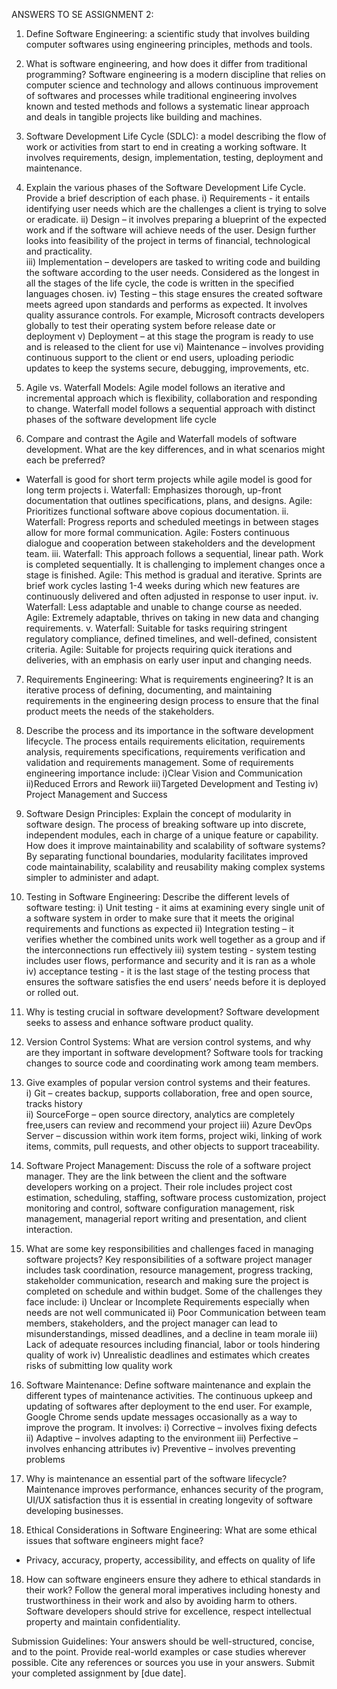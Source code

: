 ANSWERS TO SE ASSIGNMENT 2:
1. Define Software Engineering: a scientific study that involves building computer softwares using engineering principles, methods and tools.
2. What is software engineering, and how does it differ from traditional programming? Software engineering is a modern discipline that relies on computer science and technology and allows continuous improvement of softwares and processes while traditional engineering involves known and tested methods and follows a systematic linear approach and deals in tangible projects like building and machines. 
3. Software Development Life Cycle (SDLC): a model describing the flow of work or activities from start to end in creating a working software. It involves requirements, design, implementation, testing, deployment and maintenance.
4. Explain the various phases of the Software Development Life Cycle. Provide a brief description of each phase. 
i) Requirements - it entails identifying user needs which are the challenges a client is trying to solve or eradicate.
ii) Design – it involves preparing a blueprint of the expected work and if the software will achieve needs of the user. Design further looks into feasibility of the project in terms of financial, technological and practicality.  
iii) Implementation – developers are tasked to writing code and building the software according to the user needs. Considered as the longest in all the stages of the life cycle, the code is written in the specified languages chosen.
iv) Testing – this stage ensures the created software meets agreed upon standards and performs as expected. It involves quality assurance controls. For example, Microsoft contracts developers globally to test their operating system before release date or deployment
v) Deployment – at this stage the program is ready to use and is released to the client for use
vi) Maintenance – involves providing continuous support to the client or end users, uploading periodic updates to keep the systems secure, debugging, improvements, etc.

5. Agile vs. Waterfall Models: Agile model follows an iterative and incremental approach which is flexibility, collaboration and responding to change. Waterfall model follows a sequential approach with distinct phases of the software development life cycle
6. Compare and contrast the Agile and Waterfall models of software development. What are the key differences, and in what scenarios might each be preferred? 
 - Waterfall is good for short term projects while agile model is good for long term projects
i.	Waterfall: Emphasizes thorough, up-front documentation that outlines specifications, plans, and designs. 
Agile: Prioritizes functional software above copious documentation.
ii.	Waterfall: Progress reports and scheduled meetings in between stages allow for more formal communication.
Agile: Fosters continuous dialogue and cooperation between stakeholders and the development team.
iii.	Waterfall: This approach follows a sequential, linear path. Work is completed sequentially. It is challenging to implement changes once a stage is finished.
Agile: This method is gradual and iterative. Sprints are brief work cycles lasting 1-4 weeks during which new features are continuously delivered and often adjusted in response to user input.
iv.	Waterfall: Less adaptable and unable to change course as needed.
Agile: Extremely adaptable, thrives on taking in new data and changing requirements.
v.	Waterfall: Suitable for tasks requiring stringent regulatory compliance, defined timelines, and well-defined, consistent criteria.
Agile: Suitable for projects requiring quick iterations and deliveries, with an emphasis on early user input and changing needs.
	
7. Requirements Engineering: 
What is requirements engineering? It is an iterative process of defining, documenting, and maintaining requirements in the engineering design process to ensure that the final product meets the needs of the stakeholders.
8. Describe the process and its importance in the software development lifecycle. The process entails requirements elicitation, requirements analysis, requirements specifications, requirements verification and validation and requirements management.
Some of requirements engineering importance include:
  i)Clear Vision and Communication 
 ii)Reduced Errors and Rework
iii)Targeted Development and Testing 
 iv)	Project Management and Success

9. Software Design Principles:
Explain the concept of modularity in software design. The process of breaking software up into discrete, independent modules, each in charge of a unique feature or capability. 
 How does it improve maintainability and scalability of software systems? By separating functional boundaries, modularity facilitates improved code maintainability, scalability and reusability making complex systems simpler to administer and adapt.

10. Testing in Software Engineering:
Describe the different levels of software testing:
   i) Unit testing - it aims at examining every single unit of a software system in order to make sure that it meets the original requirements and functions as expected
  ii) Integration testing – it verifies whether the combined units work well together as a group and if the interconnections run effectively
 iii)	system testing - system testing includes user flows, performance and security and it is ran as a whole
  iv)	acceptance testing - it is the last stage of the testing process that ensures the software satisfies the end users’ needs before it is deployed or rolled out.

11. Why is testing crucial in software development? Software development seeks to assess and enhance software product quality.

11. Version Control Systems:
What are version control systems, and why are they important in software development? 
Software tools for tracking changes to source code and coordinating work among team members. 

12. Give examples of popular version control systems and their features.  
   i) Git – creates backup, supports collaboration, free and open source, tracks history   
  ii) SourceForge – open source directory, analytics are completely free,users can review and recommend your project
 iii) Azure DevOps Server – discussion within work item forms, project wiki, linking of work items, commits, pull requests, and other objects to support traceability.

13. Software Project Management:
Discuss the role of a software project manager. 
They are the link between the client and the software developers working on a project. Their role includes project cost estimation, scheduling, staffing, software process customization, project monitoring and control, software configuration management, risk management, managerial report writing and presentation, and client interaction.   

14. What are some key responsibilities and challenges faced in managing software projects? Key responsibilities of a software project manager includes task coordination, resource management, progress tracking, stakeholder communication, research and making sure the project is completed on schedule and within budget. 
Some of the challenges they face include:
   i) Unclear or Incomplete Requirements especially when needs are not well communicated
  ii) Poor Communication between team members, stakeholders, and the project manager can lead to misunderstandings, missed deadlines, and a decline in team morale
 iii) Lack of adequate resources including financial, labor or tools hindering quality of work
  iv) Unrealistic deadlines and estimates which creates risks of submitting low quality work 

15. Software Maintenance:
Define software maintenance and explain the different types of maintenance activities. 
The continuous upkeep and updating of softwares after deployment to the end user. For example, Google Chrome sends update messages occasionally as a way to improve the program. It involves:
   i) Corrective – involves fixing defects 
  ii) Adaptive – involves adapting to the environment
 iii)	Perfective – involves enhancing attributes
  iv)	Preventive – involves preventing problems

16. Why is maintenance an essential part of the software lifecycle? 
Maintenance improves performance, enhances security of the program, UI/UX satisfaction thus it is essential in creating longevity of software developing businesses.

17. Ethical Considerations in Software Engineering:
What are some ethical issues that software engineers might face? 
  - Privacy, accuracy, property, accessibility, and effects on quality of life

18. How can software engineers ensure they adhere to ethical standards in their work? Follow the general moral imperatives including honesty and trustworthiness in their work and also by avoiding harm to others. Software developers should strive for excellence, respect intellectual property and maintain confidentiality.


Submission Guidelines:
Your answers should be well-structured, concise, and to the point.
Provide real-world examples or case studies wherever possible.
Cite any references or sources you use in your answers.
Submit your completed assignment by [due date].
